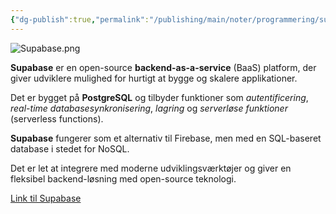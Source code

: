 ```yaml
---
{"dg-publish":true,"permalink":"/publishing/main/noter/programmering/supabase/","dgHomeLink":"false","dgShowBacklinks":"false","dgShowFileTree":"false","dgEnableSearch":"false","created":"2024-10-03T11:56:03.864+02:00"}
---
```


![Supabase.png](/img/user/Resource/98_Images/Supabase.png)

**Supabase** er en open-source **backend-as-a-service** (BaaS) platform, der giver udviklere mulighed for hurtigt at bygge og skalere applikationer. 

Det er bygget på **PostgreSQL** og tilbyder funktioner som *autentificering*, *real-time databasesynkronisering*, *lagring* og *serverløse funktioner* (serverless functions). 

**Supabase** fungerer som et alternativ til Firebase, men med en SQL-baseret database i stedet for NoSQL. 

Det er let at integrere med moderne udviklingsværktøjer og giver en fleksibel backend-løsning med open-source teknologi.

[Link til Supabase](https://supabase.com/)